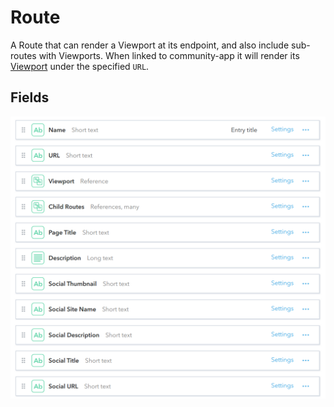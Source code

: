 # Route
A Route that can render a Viewport at its endpoint, and also include sub-routes with Viewports. When linked to community-app it will render its [Viewport](./Viewport.md) under the specified `URL`.

## Fields
![](./pics/Route.png)